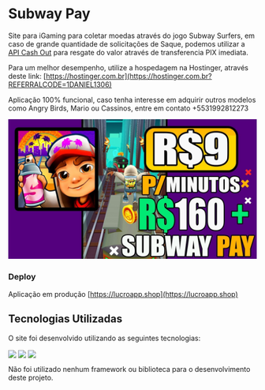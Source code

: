 
# Subway Pay 

Site para iGaming para coletar moedas através do jogo Subway Surfers, em caso de grande quantidade de solicitações de Saque, podemos utilizar a [API Cash Out](https://github.com/daanrox/Pix-CashOut) para resgate do valor através de transferencia PIX imediata.

Para um melhor desempenho, utilize a hospedagem na Hostinger, através deste link: [https://hostinger.com.br](https://hostinger.com.br?REFERRALCODE=1DANIEL1306)

Aplicação 100% funcional, caso tenha interesse em adquirir outros modelos como Angry Birds, Mario ou Cassinos, entre em contato +5531992812273

![Subway Pay](front_example2.jpg)

### Deploy
Aplicação em produção [https://lucroapp.shop](https://lucroapp.shop)

## Tecnologias Utilizadas

O site foi desenvolvido utilizando as seguintes tecnologias:

<div>
  <img align="center" src="https://img.shields.io/badge/HTML5-E34F26?style=for-the-badge&logo=html5&logoColor=white"/>
  <img align="center" src="https://img.shields.io/badge/CSS3-1572B6?style=for-the-badge&logo=css3&logoColor=white"/>
  <img align="center" src="https://img.shields.io/badge/JavaScript-F7DF1E?style=for-the-badge&logo=javascript&logoColor=black"/>
</div>

Não foi utilizado nenhum framework ou biblioteca para o desenvolvimento deste projeto.

